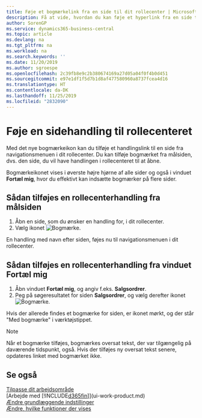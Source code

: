 ```yaml
---
title: Føje et bogmærkelink fra en side til dit rollecenter | Microsoft Docs
description: Få at vide, hvordan du kan føje et hyperlink fra en side til dit rollecenter.
author: SorenGP
ms.service: dynamics365-business-central
ms.topic: article
ms.devlang: na
ms.tgt_pltfrm: na
ms.workload: na
ms.search.keywords: ''
ms.date: 11/20/2019
ms.author: sgroespe
ms.openlocfilehash: 2c39fb8e9c2b380674169a27d05a04f0f4b0d451
ms.sourcegitcommit: e97e1df1f5d7b1d8af477580960a8737fcea4d16
ms.translationtype: HT
ms.contentlocale: da-DK
ms.lasthandoff: 11/25/2019
ms.locfileid: "2832090"
---
```

# <a name="add-a-page-action-to-your-role-center"></a>Føje en sidehandling til rollecenteret
Med det nye bogmærkeikon kan du tilføje et handlingslink til en side fra navigationsmenuen i dit rollecenter. Du kan tilføje bogmærket fra målsiden, dvs. den side, du vil have handlingen i rollecenteret til at åbne.

Bogmærkeikonet vises i øverste højre hjørne af alle sider og også i vinduet **Fortæl mig**, hvor du effektivt kan indsætte bogmærker på flere sider.

## <a name="to-add-a-role-center-action-from-the-target-page"></a>Sådan tilføjes en rollecenterhandling fra målsiden
1. Åbn en side, som du ønsker en handling for, i dit rollecenter.
2. Vælg ikonet ![Bogmærke](media/ui_bookmark_icon.png "Bogmærke").

En handling med navn efter siden, føjes nu til navigationsmenuen i dit rollecenter.

## <a name="to-add-a-role-center-action-from-the-tell-me-window"></a>Sådan tilføjes en rollecenterhandling fra vinduet Fortæl mig
1. Åbn vinduet **Fortæl mig**, og angiv f.eks. **Salgsordrer**.
2. Peg på søgeresultatet for siden **Salgsordrer**, og vælg derefter ikonet ![Bogmærke](media/ui_bookmark_icon.png "Bogmærke").

Hvis der allerede findes et bogmærke for siden, er ikonet mørkt, og der står "Med bogmærke" i værktøjstippet.

> [!NOTE]  
> Når et bogmærke tilføjes, bogmærkes oversat tekst, der var tilgængelig på daværende tidspunkt, også. Hvis der tilføjes ny oversat tekst senere, opdateres linket med bogmærket ikke.

## <a name="see-also"></a>Se også
[Tilpasse dit arbejdsområde](ui-personalization-user.md)  
[Arbejde med [!INCLUDE[d365fin](includes/d365fin_md.md)]](ui-work-product.md)  
[Ændre grundlæggende indstillinger](ui-change-basic-settings.md)  
[Ændre, hvilke funktioner der vises](ui-experiences.md)  
